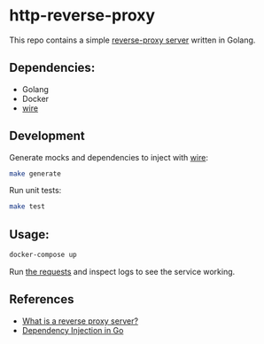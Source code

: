 # http-reverse-proxy

This repo contains a simple [reverse-proxy server](https://en.wikipedia.org/wiki/Reverse_proxy) written in Golang.

## Dependencies:

- Golang
- Docker
- [wire](https://github.com/google/wire)

## Development

Generate mocks and dependencies to inject with [wire](https://github.com/google/wire):
```bash
make generate
```

Run unit tests:

```bash
make test
```

## Usage:

```bash
docker-compose up
```

Run [the requests](./requests.http) and inspect logs to see the service working.

## References

- [What is a reverse proxy server?](https://www.nginx.com/resources/glossary/reverse-proxy-server)
- [Dependency Injection in Go](https://blog.drewolson.org/go-dependency-injection-with-wire)
